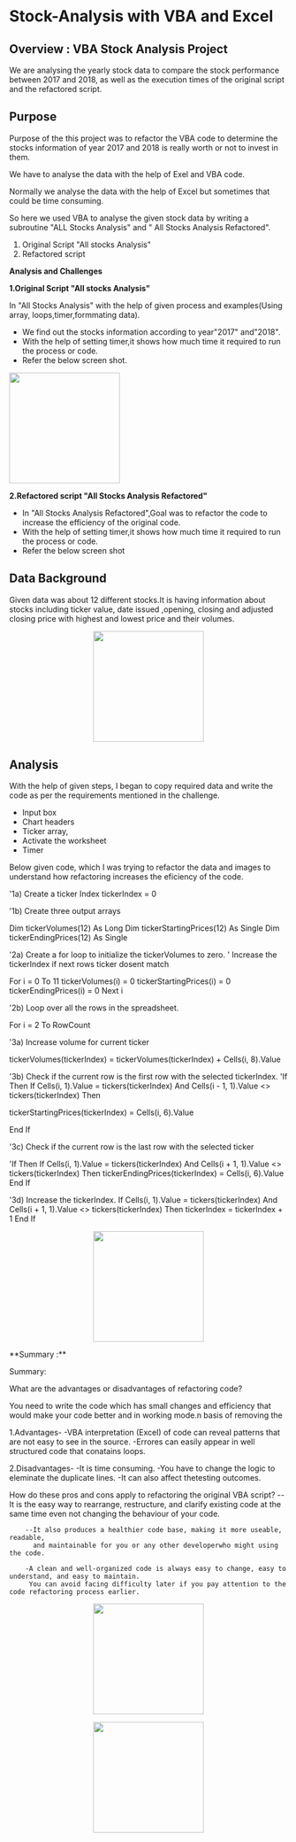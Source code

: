 # Stock-Analysis with VBA and Excel
## Overview : VBA Stock Analysis Project

We are analysing the yearly stock data to compare the stock performance between 2017 and 2018, as well as the execution times 
of the original script and the refactored script.

## Purpose
<p>
Purpose of the this project was to refactor the VBA code to determine the stocks information of year 2017 and 2018 is  really worth or not to invest in them.
 
We have to analyse the data with the help of Exel and  VBA code.

Normally we analyse the data with the help of Excel but sometimes that could be time consuming.

So here we used VBA to analyse the given stock data by writing a subroutine "ALL Stocks Analysis" and " All Stocks Analysis Refactored".


1. Original Script "All stocks Analysis"
2. Refactored script 

</p>

**Analysis and Challenges**

**1.Original Script "All stocks Analysis"**

In "All Stocks Analysis" with the help of given process and examples(Using array, loops,timer,formmating data).

- We find out the stocks information according to year"2017" and"2018".
- With the help of setting timer,it shows how much time it required to run the process or code.
- Refer the below screen shot.

<img src="Resources/" width="200">
</p>


**2.Refactored script "All Stocks Analysis Refactored"**

<p> 
	
- In "All Stocks Analysis Refactored",Goal was to refactor the code to increase the efficiency of the original code.
- With the help of setting timer,it shows how much time it required to run the process or code.
- Refer the below screen shot

</p>

## Data Background


Given data was about 12 different stocks.It is having information about stocks including
ticker value, date issued ,opening, closing and adjusted closing price with highest and lowest price and their 		 volumes.


<p align="center">
<img src="Resources/" width="200">
 </p>


## Analysis

With the help of given steps, I began to copy required data and write the code as per the requirements mentioned in the challenge.
- Input box
- Chart headers
- Ticker array,
- Activate the worksheet
- Timer

Below given code, which I was trying to refactor the data and images to understand how refactoring increases the eficiency of the code.


'1a) Create a ticker Index
tickerIndex = 0

'1b) Create three output arrays

Dim tickerVolumes(12) As Long
Dim tickerStartingPrices(12) As Single
Dim tickerEndingPrices(12) As Single

'2a) Create a for loop to initialize the tickerVolumes to zero.
' Increase the tickerIndex if next rows ticker dosent match

For i = 0 To 11
tickerVolumes(i) = 0
tickerStartingPrices(i) = 0
tickerEndingPrices(i) = 0
Next i

'2b) Loop over all the rows in the spreadsheet.

For i = 2 To RowCount

'3a) Increase volume for current ticker

 tickerVolumes(tickerIndex) = tickerVolumes(tickerIndex) + Cells(i, 8).Value
 
'3b) Check if the current row is the first row with the selected tickerIndex.
'If  Then
If Cells(i, 1).Value = tickers(tickerIndex) And Cells(i - 1, 1).Value <> tickers(tickerIndex) Then

tickerStartingPrices(tickerIndex) = Cells(i, 6).Value

End If

'3c) Check if the current row is the last row with the selected ticker

'If  Then
If Cells(i, 1).Value = tickers(tickerIndex) And Cells(i + 1, 1).Value <> tickers(tickerIndex) Then
tickerEndingPrices(tickerIndex) = Cells(i, 6).Value
End If

'3d) Increase the tickerIndex.
If Cells(i, 1).Value = tickers(tickerIndex) And Cells(i + 1, 1).Value <> tickers(tickerIndex) Then
tickerIndex = tickerIndex + 1
End If

<p align="center">
<img src="Resources/" width="200">

</p>
**Summary :** 


Summary: 

What are the advantages or disadvantages of refactoring code?

<p>	You need to write the code which has small changes and efficiency 
	    that would make your code better and in working mode.n basis of removing the  
</p>
<p>
 1.Advantages-
	    -VBA interpretation (Excel) of code can reveal patterns that are not easy to see in the source.
	    -Errores can easily appear in well structured code that conatains loops.

 2.Disadvantages-
	    -It is time consuming.
	    -You have to change the logic to eleminate the duplicate lines.
	    -It can also affect thetesting outcomes.
	
</p>
 <p>                                  
 How do these pros and cons apply to refactoring the original VBA script?
	    --It is the easy way to rearrange, restructure, and clarify existing code at the same time 
	  even not changing the behaviour of your code.
	

	    --It also produces a healthier code base, making it more useable, readable,
 	      and maintainable for you or any other developerwho might using the code.

	    -A clean and well-organized code is always easy to change, easy to understand, and easy to maintain.
	     You can avoid facing difficulty later if you pay attention to the code refactoring process earlier.
</p>
<p align="center">
<img src="Resources/" width="200">
<p align="center">
<img src="Resources/" width="200">
